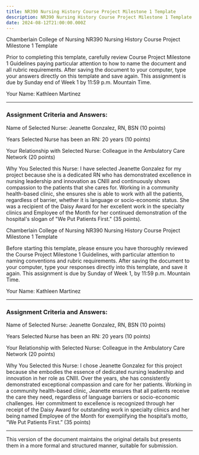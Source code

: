 ```yaml
---
title: NR390 Nursing History Course Project Milestone 1 Template
description: NR390 Nursing History Course Project Milestone 1 Template
date: 2024-08-12T21:00:00.000Z
---
```


Chamberlain College of Nursing
NR390 Nursing History Course Project
Milestone 1 Template

Prior to completing this template, carefully review Course Project Milestone 1 Guidelines paying particular attention to how to name the document and all rubric requirements. After saving the document to your computer, type your answers directly on this template and save again. This assignment is due by Sunday end of Week 1 by 11:59 p.m. Mountain Time.

Your Name: Kathleen Martinez

***

### Assignment Criteria and Answers:

Name of Selected Nurse:
Jeanette Gonzalez, RN, BSN
(10 points)

Years Selected Nurse has been an RN:
20 years
(10 points)

Your Relationship with Selected Nurse:
Colleague in the Ambulatory Care Network
(20 points)

Why You Selected this Nurse:
I have selected Jeanette Gonzalez for my project because she is a dedicated RN who has demonstrated excellence in nursing leadership and innovation as CNIII and continuously shows compassion to the patients that she cares for. Working in a community health-based clinic, she ensures she is able to work with all the patients, regardless of barrier, whether it is language or socio-economic status. She was a recipient of the Daisy Award for her excellent work in the specialty clinics and Employee of the Month for her continued demonstration of the hospital's slogan of "We Put Patients First."
(35 points).

Chamberlain College of Nursing
NR390 Nursing History Course Project
Milestone 1 Template

Before starting this template, please ensure you have thoroughly reviewed the Course Project Milestone 1 Guidelines, with particular attention to naming conventions and rubric requirements. After saving the document to your computer, type your responses directly into this template, and save it again. This assignment is due by Sunday of Week 1, by 11:59 p.m. Mountain Time.

Your Name: Kathleen Martinez

***

### Assignment Criteria and Answers:

Name of Selected Nurse:
Jeanette Gonzalez, RN, BSN
(10 points)

Years Selected Nurse has been an RN:
20 years
(10 points)

Your Relationship with Selected Nurse:
Colleague in the Ambulatory Care Network
(20 points)

Why You Selected this Nurse:
I chose Jeanette Gonzalez for this project because she embodies the essence of dedicated nursing leadership and innovation in her role as CNIII. Over the years, she has consistently demonstrated exceptional compassion and care for her patients. Working in a community health-based clinic, Jeanette ensures that all patients receive the care they need, regardless of language barriers or socio-economic challenges. Her commitment to excellence is recognized through her receipt of the Daisy Award for outstanding work in specialty clinics and her being named Employee of the Month for exemplifying the hospital’s motto, “We Put Patients First.”
(35 points)

***

This version of the document maintains the original details but presents them in a more formal and structured manner, suitable for submission.
